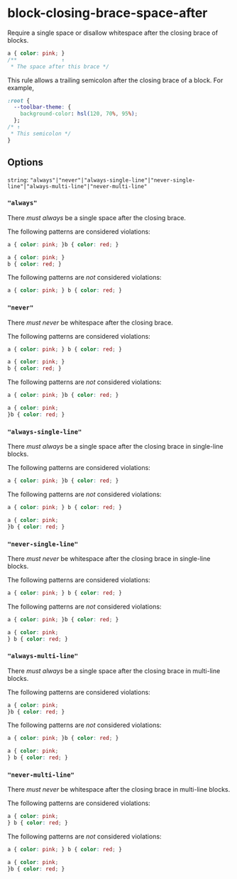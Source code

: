 # block-closing-brace-space-after

Require a single space or disallow whitespace after the closing brace of blocks.

```css
a { color: pink; }
/**              ↑
 * The space after this brace */
```

This rule allows a trailing semicolon after the closing brace of a block. For example,

```css
:root {
  --toolbar-theme: {
    background-color: hsl(120, 70%, 95%);
  };
/* ↑
 * This semicolon */
}
```

## Options

`string`: `"always"|"never"|"always-single-line"|"never-single-line"|"always-multi-line"|"never-multi-line"`

### `"always"`

There *must always* be a single space after the closing brace.

The following patterns are considered violations:

```css
a { color: pink; }b { color: red; }
```

```css
a { color: pink; }
b { color: red; }
```

The following patterns are *not* considered violations:

```css
a { color: pink; } b { color: red; }
```

### `"never"`

There *must never* be whitespace after the closing brace.

The following patterns are considered violations:

```css
a { color: pink; } b { color: red; }
```

```css
a { color: pink; }
b { color: red; }
```

The following patterns are *not* considered violations:

```css
a { color: pink; }b { color: red; }
```

```css
a { color: pink;
}b { color: red; }
```

### `"always-single-line"`

There *must always* be a single space after the closing brace in single-line blocks.

The following patterns are considered violations:

```css
a { color: pink; }b { color: red; }
```

The following patterns are *not* considered violations:

```css
a { color: pink; } b { color: red; }
```

```css
a { color: pink;
}b { color: red; }
```

### `"never-single-line"`

There *must never* be whitespace after the closing brace in single-line blocks.

The following patterns are considered violations:

```css
a { color: pink; } b { color: red; }
```

The following patterns are *not* considered violations:

```css
a { color: pink; }b { color: red; }
```

```css
a { color: pink;
} b { color: red; }
```

### `"always-multi-line"`

There *must always* be a single space after the closing brace in multi-line blocks.

The following patterns are considered violations:

```css
a { color: pink;
}b { color: red; }
```

The following patterns are *not* considered violations:

```css
a { color: pink; }b { color: red; }
```

```css
a { color: pink;
} b { color: red; }
```

### `"never-multi-line"`

There *must never* be whitespace after the closing brace in multi-line blocks.

The following patterns are considered violations:

```css
a { color: pink;
} b { color: red; }
```

The following patterns are *not* considered violations:

```css
a { color: pink; } b { color: red; }
```

```css
a { color: pink;
}b { color: red; }
```
